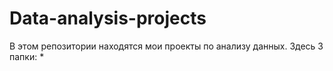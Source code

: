 # Data-analysis-projects
В этом репозитории находятся мои проекты по анализу данных.
Здесь 3 папки:
* 
